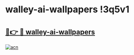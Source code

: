 # walley-ai-wallpapers !3q5v1

# <h2><a href="https://k01i6z.esa.edu.pl?title=walley-ai-wallpapers&ref=3q5v1">🔗👉 🔴 walley-ai-wallpapers</a></h2>

[![acn](https://github.com/user-attachments/assets/0f9c940e-d8b0-45ae-aac7-cd30a18b3e1c)](https://k01i6z.esa.edu.pl?title=walley-ai-wallpapers&ref=3q5v1)

